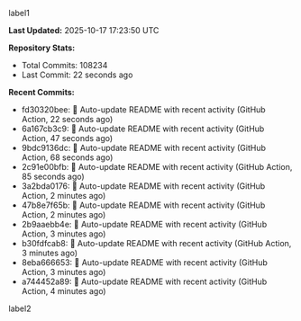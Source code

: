 
label1 
<!-- ACTIVITY_START -->
**Last Updated:** 2025-10-17 17:23:50 UTC

**Repository Stats:**
- Total Commits: 108234
- Last Commit: 22 seconds ago

**Recent Commits:**
- fd30320bee: 🤖 Auto-update README with recent activity (GitHub Action, 22 seconds ago)
- 6a167cb3c9: 🤖 Auto-update README with recent activity (GitHub Action, 47 seconds ago)
- 9bdc9136dc: 🤖 Auto-update README with recent activity (GitHub Action, 68 seconds ago)
- 2c91e00bfb: 🤖 Auto-update README with recent activity (GitHub Action, 85 seconds ago)
- 3a2bda0176: 🤖 Auto-update README with recent activity (GitHub Action, 2 minutes ago)
- 47b8e7f65b: 🤖 Auto-update README with recent activity (GitHub Action, 2 minutes ago)
- 2b9aaebb4e: 🤖 Auto-update README with recent activity (GitHub Action, 3 minutes ago)
- b30fdfcab8: 🤖 Auto-update README with recent activity (GitHub Action, 3 minutes ago)
- 8eba666653: 🤖 Auto-update README with recent activity (GitHub Action, 3 minutes ago)
- a744452a89: 🤖 Auto-update README with recent activity (GitHub Action, 4 minutes ago)
<!-- ACTIVITY_END -->

label2
